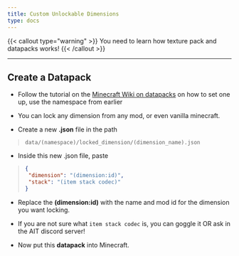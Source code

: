 ```yaml
---
title: Custom Unlockable Dimensions
type: docs
---
```


{{< callout type="warning" >}}
  You need to learn how texture pack and datapacks works!
{{< /callout >}}

---

## Create a Datapack
- Follow the tutorial on the [Minecraft Wiki on datapacks](https://minecraft.wiki/w/Data_pack) on how to set one up, use the namespace from earlier

- You can lock any dimension from any mod, or even vanilla minecraft.

- Create a new **.json** file in the path

> `data/(namespace)/locked_dimension/(dimension_name).json`

- Inside this new .json file, paste

> ```json
>{
>  "dimension": "(dimension:id)",
>  "stack": "(item stack codec)"
>}
> ```

- Replace the **(dimension:id)** with the name and mod id for the dimension you want locking.

- If you are not sure what `item stack codec` is, you can goggle it OR ask in the AIT discord server!

- Now put this **datapack** into Minecraft.

